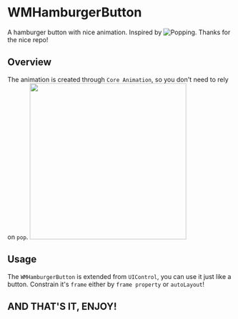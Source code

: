 # WMHamburgerButton
A hamburger button with nice animation.
Inspired by ![Popping](https://github.com/schneiderandre/popping).
Thanks for the nice repo!

## Overview
The animation is created through `Core Animation`, so you don't need to rely on `pop`.
<img height="350" src="https://github.com/wangmchn/WMHamburgerButton/blob/master/WMHamburgerButton/ScreenShot/HamburgerButton.gif"/>

## Usage

The `WMHamburgerButton` is extended from `UIControl`, you can use it just like a button.
Constrain it's `frame` either by `frame property` or `autoLayout`!

## AND THAT'S IT, ENJOY!
